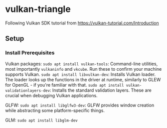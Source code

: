 # vulkan-triangle
Following Vulkan SDK tutorial from https://vulkan-tutorial.com/Introduction

## Setup
### Install Prerequisites
Vulkan packages:
`sudo apt install vulkan-tools`: Command-line utilities, most importantly `vulkaninfo` and `vkcube`. Run these to confirm your machine supports Vulkan.
`sudo apt install libvulkan-dev`: Installs Vulkan loader. The loader looks up the functions in the driver at runtime, similarly to GLEW for OpenGL - if you're familiar with that.
`sudo apt install vulkan-validationlayers-dev`: Installs the standard validation layers. These are crucial when debugging Vulkan applications.

GLFW:
`sudo apt install libglfw3-dev`: GLFW provides window creation while abstracting some platform-specific things.

GLM:
`sudo apt install libglm-dev`
